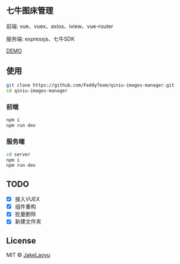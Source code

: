 ## 七牛图床管理

前端: vue、vuex、axios、iview、vue-router

服务端: expressjs、七牛SDK

[DEMO](http://qim.jakeyu.top)

## 使用

```sh
git clone https://github.com/FeddyTeam/qiniu-images-manager.git
cd qiniu-images-manager
```

### 前端

```sh
npm i
npm run dev
```

### 服务端

```sh
cd server
npm i
npm run dev
```

## TODO

- [x] 接入VUEX
- [x] 组件重构
- [x] 批量删除
- [x] 新建文件夹

## License
MIT © [JakeLaoyu](https://github.com/JakeLaoyu)
